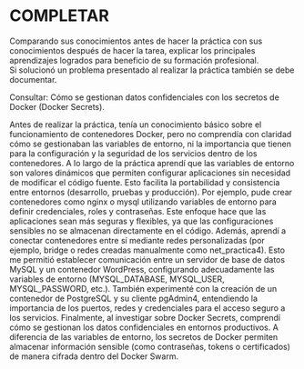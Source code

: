 # COMPLETAR  
Comparando sus conocimientos antes de hacer la práctica con sus conocimientos después de hacer la tarea, explicar los principales aprendizajes logrados para beneficio de su formación profesional.  
Si solucionó un problema presentado al realizar la práctica también se debe documentar.

Consultar: Cómo se gestionan datos confidenciales con los secretos de Docker (Docker Secrets).

Antes de realizar la práctica, tenía un conocimiento básico sobre el funcionamiento de contenedores Docker, pero no comprendía con claridad cómo se gestionaban las variables de entorno, ni la importancia que tienen para la configuración y la seguridad de los servicios dentro de los contenedores.
A lo largo de la práctica aprendí que las variables de entorno son valores dinámicos que permiten configurar aplicaciones sin necesidad de modificar el código fuente. Esto facilita la portabilidad y consistencia entre entornos (desarrollo, pruebas y producción). Por ejemplo, pude crear contenedores como nginx o mysql utilizando variables de entorno para definir credenciales, roles y contraseñas. Este enfoque hace que las aplicaciones sean más seguras y flexibles, ya que las configuraciones sensibles no se almacenan directamente en el código.
Además, aprendí a conectar contenedores entre sí mediante redes personalizadas (por ejemplo, bridge o redes creadas manualmente como net_practica4). Esto me permitió establecer comunicación entre un servidor de base de datos MySQL y un contenedor WordPress, configurando adecuadamente las variables de entorno (MYSQL_DATABASE, MYSQL_USER, MYSQL_PASSWORD, etc.). También experimenté con la creación de un contenedor de PostgreSQL y su cliente pgAdmin4, entendiendo la importancia de los puertos, redes y credenciales para el acceso seguro a los servicios.
Finalmente, al investigar sobre Docker Secrets, comprendí cómo se gestionan los datos confidenciales en entornos productivos. A diferencia de las variables de entorno, los secretos de Docker permiten almacenar información sensible (como contraseñas, tokens o certificados) de manera cifrada dentro del Docker Swarm.
